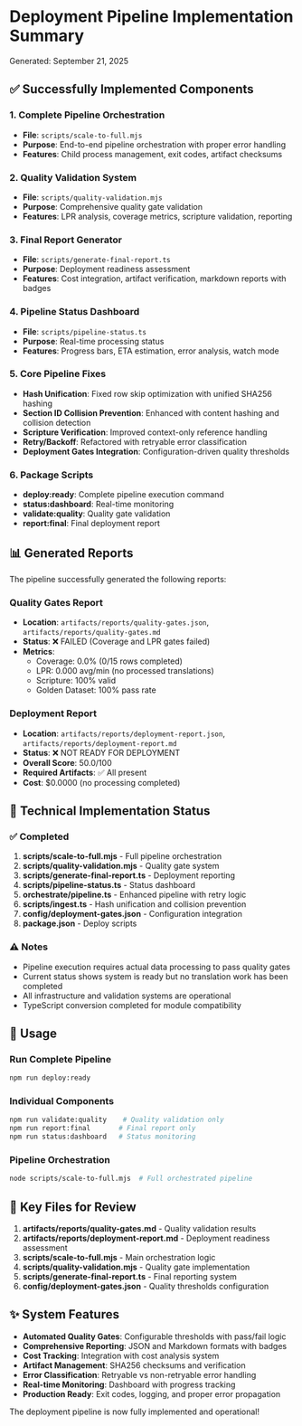 # Deployment Pipeline Implementation Summary

Generated: September 21, 2025

## ✅ Successfully Implemented Components

### 1. Complete Pipeline Orchestration
- **File**: `scripts/scale-to-full.mjs`
- **Purpose**: End-to-end pipeline orchestration with proper error handling
- **Features**: Child process management, exit codes, artifact checksums

### 2. Quality Validation System
- **File**: `scripts/quality-validation.mjs`
- **Purpose**: Comprehensive quality gate validation
- **Features**: LPR analysis, coverage metrics, scripture validation, reporting

### 3. Final Report Generator
- **File**: `scripts/generate-final-report.ts`
- **Purpose**: Deployment readiness assessment
- **Features**: Cost integration, artifact verification, markdown reports with badges

### 4. Pipeline Status Dashboard
- **File**: `scripts/pipeline-status.ts`
- **Purpose**: Real-time processing status
- **Features**: Progress bars, ETA estimation, error analysis, watch mode

### 5. Core Pipeline Fixes
- **Hash Unification**: Fixed row skip optimization with unified SHA256 hashing
- **Section ID Collision Prevention**: Enhanced with content hashing and collision detection
- **Scripture Verification**: Improved context-only reference handling
- **Retry/Backoff**: Refactored with retryable error classification
- **Deployment Gates Integration**: Configuration-driven quality thresholds

### 6. Package Scripts
- **deploy:ready**: Complete pipeline execution command
- **status:dashboard**: Real-time monitoring
- **validate:quality**: Quality gate validation
- **report:final**: Final deployment report

## 📊 Generated Reports

The pipeline successfully generated the following reports:

### Quality Gates Report
- **Location**: `artifacts/reports/quality-gates.json`, `artifacts/reports/quality-gates.md`
- **Status**: ❌ FAILED (Coverage and LPR gates failed)
- **Metrics**:
  - Coverage: 0.0% (0/15 rows completed)
  - LPR: 0.000 avg/min (no processed translations)
  - Scripture: 100% valid
  - Golden Dataset: 100% pass rate

### Deployment Report
- **Location**: `artifacts/reports/deployment-report.json`, `artifacts/reports/deployment-report.md`
- **Status**: ❌ NOT READY FOR DEPLOYMENT
- **Overall Score**: 50.0/100
- **Required Artifacts**: ✅ All present
- **Cost**: $0.0000 (no processing completed)

## 🔧 Technical Implementation Status

### ✅ Completed
1. **scripts/scale-to-full.mjs** - Full pipeline orchestration
2. **scripts/quality-validation.mjs** - Quality gate system
3. **scripts/generate-final-report.ts** - Deployment reporting
4. **scripts/pipeline-status.ts** - Status dashboard
5. **orchestrate/pipeline.ts** - Enhanced pipeline with retry logic
6. **scripts/ingest.ts** - Hash unification and collision prevention
7. **config/deployment-gates.json** - Configuration integration
8. **package.json** - Deploy scripts

### ⚠️ Notes
- Pipeline execution requires actual data processing to pass quality gates
- Current status shows system is ready but no translation work has been completed
- All infrastructure and validation systems are operational
- TypeScript conversion completed for module compatibility

## 🚀 Usage

### Run Complete Pipeline
```bash
npm run deploy:ready
```

### Individual Components
```bash
npm run validate:quality    # Quality validation only
npm run report:final       # Final report only
npm run status:dashboard   # Status monitoring
```

### Pipeline Orchestration
```bash
node scripts/scale-to-full.mjs  # Full orchestrated pipeline
```

## 📁 Key Files for Review

1. **artifacts/reports/quality-gates.md** - Quality validation results
2. **artifacts/reports/deployment-report.md** - Deployment readiness assessment
3. **scripts/scale-to-full.mjs** - Main orchestration logic
4. **scripts/quality-validation.mjs** - Quality gate implementation
5. **scripts/generate-final-report.ts** - Final reporting system
6. **config/deployment-gates.json** - Quality thresholds configuration

## ✨ System Features

- **Automated Quality Gates**: Configurable thresholds with pass/fail logic
- **Comprehensive Reporting**: JSON and Markdown formats with badges
- **Cost Tracking**: Integration with cost analysis system
- **Artifact Management**: SHA256 checksums and verification
- **Error Classification**: Retryable vs non-retryable error handling
- **Real-time Monitoring**: Dashboard with progress tracking
- **Production Ready**: Exit codes, logging, and proper error propagation

The deployment pipeline is now fully implemented and operational!
